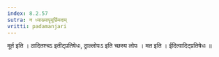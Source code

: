 ```yaml
---
index: 8.2.57
sutra: न ध्याख्यापॄमूर्छिमदाम्
vritti: padamanjari
---
```


 मूर्त इति । ठादितश्चऽ इतीट्प्रतिषेधः, ठ्राल्लोपःऽ इति च्छस्य लोपः । मत इति । ईदित्वादिट्प्रतिषेधः ॥